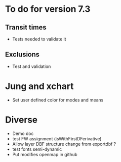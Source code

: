# To do for version 7.3


## Transit times
- Tests needed to validate it

## Exclusions
- Test and validation
  
# Jung and xchart
- Set user defined color for modes and means

# Diverse
- Demo doc
- test FW assignment (isWithFirstDFerivative)
- Allow layer DBF structure change from exportdbf ?
- test fonts semi-dynamic
- Put modifies openmap in github